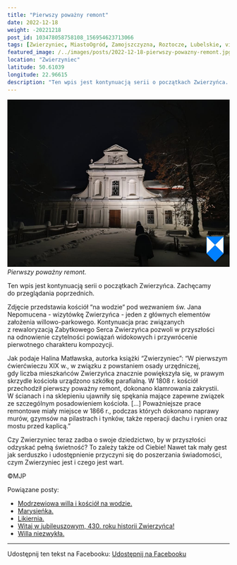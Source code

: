 ```yaml
---
title: "Pierwszy poważny remont"
date: 2022-12-18
weight: -20221218
post_id: 103478058758108_156954623713066
tags: [Zwierzyniec, MiastoOgród, Zamojszczyzna, Roztocze, Lubelskie, villarestituta, turystyka, dziedzictwo, zabytki, krajobrazy]
featured_image: /../images/posts/2022-12-18-pierwszy-powazny-remont.jpg
location: "Zwierzyniec"
latitude: 50.61039
longitude: 22.96615
description: "Ten wpis jest kontynuacją serii o początkach Zwierzyńca. Zachęcamy do przeglądania poprzednich...."
---
```


![Pierwszy poważny remont.](/images/posts/2022-12-18-pierwszy-powazny-remont.jpg)
*Pierwszy poważny remont.*

Ten wpis jest kontynuacją serii o początkach Zwierzyńca. Zachęcamy do przeglądania poprzednich.

Zdjęcie przedstawia kościół “na wodzie“ pod wezwaniem św. Jana Nepomucena - wizytówkę Zwierzyńca - jeden z głównych elementów założenia willowo-parkowego.
Kontynuacja prac związanych z rewaloryzacją Zabytkowego Serca Zwierzyńca pozwoli w przyszłości na odnowienie czytelności powiązań widokowych i przywrócenie pierwotnego charakteru kompozycji.

Jak podaje Halina Matławska, autorka książki “Zwierzyniec”:
“W pierwszym ćwierćwieczu XIX w., w związku z powstaniem osady urzędniczej, gdy liczba mieszkańców Zwierzyńca znacznie powiększyła się, w prawym skrzydle kościoła urządzono szkółkę parafialną.
W 1808 r. kościół przechodził pierwszy poważny remont, dokonano klamrowania zakrystii. W ścianach i na sklepieniu ujawniły się spękania mające zapewne związek ze szczególnym posadowieniem kościoła. [...] Poważniejsze prace remontowe miały miejsce w 1866 r., podczas których dokonano naprawy murów, gzymsów na pilastrach i tynków, także reperacji dachu i rynien oraz mostu przed kaplicą.”

Czy Zwierzyniec teraz zadba o swoje dziedzictwo, by w przyszłości odzyskać pełną świetność?
To zależy także od Ciebie!
Nawet tak mały gest jak serduszko i udostępnienie przyczyni się do poszerzania świadomości, czym Zwierzyniec jest i czego jest wart.



©MJP

Powiązane posty:
- [Modrzewiowa willa i kościół na wodzie.](/posts/Modrzewiowa-willa-i-kosciol-na-wodzie)
- [Marysieńka.](/posts/Marysienka)
- [Likiernia.](/posts/Likiernia)
- [Witaj w jubileuszowym, 430. roku historii Zwierzyńca!](/posts/Witaj-w-jubileuszowym-430-roku-historii-Zwierzynca)
- [Willa niezwykła.](/posts/Willa-niezwykla)


---

Udostępnij ten tekst na Facebooku:
[Udostępnij na Facebooku](https://www.facebook.com/sharer/sharer.php?u=https://stowarzyszeniewachniewskiej.pl/posts/Pierwszy-powazny-remont)

<script type="application/ld+json">
{
  "@context": "https://schema.org",
  "@type": "BlogPosting",
  "headline": "Pierwszy poważny remont",
  "datePublished": "2022-12-18",
  "dateModified": "2022-12-18",
  "author": {
    "@type": "Person",
    "name": "Michał Jan Patyk"
  },
  "publisher": {
    "@type": "Organization",
    "name": "Stowarzyszenie im. Aleksandry Wachniewskiej",
    "logo": {
      "@type": "ImageObject",
      "url": "https://stowarzyszeniewachniewskiej.pl/images/logo/logo.svg"
    }
  },
  "mainEntityOfPage": {
    "@type": "WebPage",
    "@id": "https://stowarzyszeniewachniewskiej.pl/posts/pierwszy-powazny-remont"
  },
  "image": {
    "@type": "ImageObject",
    "url": "https://stowarzyszeniewachniewskiej.pl//images/posts/2022-12-18-pierwszy-powazny-remont.jpg"
  },
  "articleSection": "Dziedzictwo Kulturowe i Zabytki",
  "keywords": "[Zwierzyniec, MiastoOgród, Zamojszczyzna, Roztocze, Lubelskie, villarestituta, turystyka, dziedzictwo, zabytki, krajobrazy]",
  "wordCount": 178,
  "articleBody": "Ten wpis jest kontynuacją serii o początkach Zwierzyńca. Zachęcamy do przeglądania poprzednich.\n\nZdjęcie przedstawia kościół “na wodzie“ pod wezwaniem św. Jana Nepomucena - wizytówkę Zwierzyńca - jeden z głównych elementów założenia willowo-parkowego.\nKontynuacja prac związanych z rewaloryzacją Zabytkowego Serca Zwierzyńca pozwoli w przyszłości na odnowienie czytelności powiązań widokowych i przywrócenie pierwotnego charakteru kompozycji.\n\nJak podaje Halina Matławska, autorka książki “Zwierzyniec”:\n“W pierwszym ćwierćwieczu XIX w., w związku z powstaniem osady urzędniczej, gdy liczba mieszkańców Zwierzyńca znacznie powiększyła się, w prawym skrzydle kościoła urządzono szkółkę parafialną.\nW 1808 r. kościół przechodził pierwszy poważny remont, dokonano klamrowania zakrystii. W ścianach i na sklepieniu ujawniły się spękania mające zapewne związek ze szczególnym posadowieniem kościoła. [...] Poważniejsze prace remontowe miały miejsce w 1866 r., podczas których dokonano naprawy murów, gzymsów na pilastrach i tynków, także reperacji dachu i rynien oraz mostu przed kaplicą.”\n\nCzy Zwierzyniec teraz zadba o swoje dziedzictwo, by w przyszłości odzyskać pełną świetność?\nTo zależy także od Ciebie!\nNawet tak mały gest jak serduszko i udostępnienie przyczyni się do poszerzania świadomości, czym Zwierzyniec jest i czego jest wart.\n\n\n\n©MJP",
  "description": "Ten wpis jest kontynuacją serii o początkach Zwierzyńca. Zachęcamy do przeglądania poprzednich....",
  "copyrightHolder": {
    "@type": "Person",
    "name": "Michał Jan Patyk"
  }
}
</script>
<script type="application/ld+json">
{
  "@context": "https://schema.org",
  "@type": "BreadcrumbList",
  "itemListElement": [
    {
      "@type": "ListItem",
      "position": 1,
      "name": "Home",
      "item": "https://stowarzyszeniewachniewskiej.pl"
    },
    {
      "@type": "ListItem",
      "position": 2,
      "name": "posts",
      "item": "https://stowarzyszeniewachniewskiej.pl/posts"
    },
    {
      "@type": "ListItem",
      "position": 3,
      "name": "Pierwszy poważny remont",
      "item": "https://stowarzyszeniewachniewskiej.pl/posts/pierwszy-powazny-remont"
    }
  ]
}
</script>
